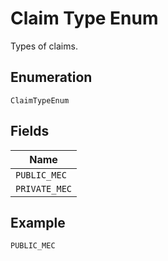 
# Claim Type Enum

Types of claims.

## Enumeration

`ClaimTypeEnum`

## Fields

| Name |
|  --- |
| `PUBLIC_MEC` |
| `PRIVATE_MEC` |

## Example

```
PUBLIC_MEC
```

